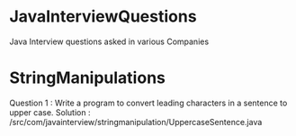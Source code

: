 # JavaInterviewQuestions
Java Interview questions asked in various Companies

# StringManipulations
Question 1 : Write a program to convert leading characters in a sentence to upper case.
Solution : /src/com/javainterview/stringmanipulation/UppercaseSentence.java
